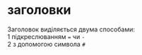 # заголовки  
Заголовок виділяється двума способами:  
1 підкреслюванням `=` чи `-`  
2 з допомогою символа `#`  


